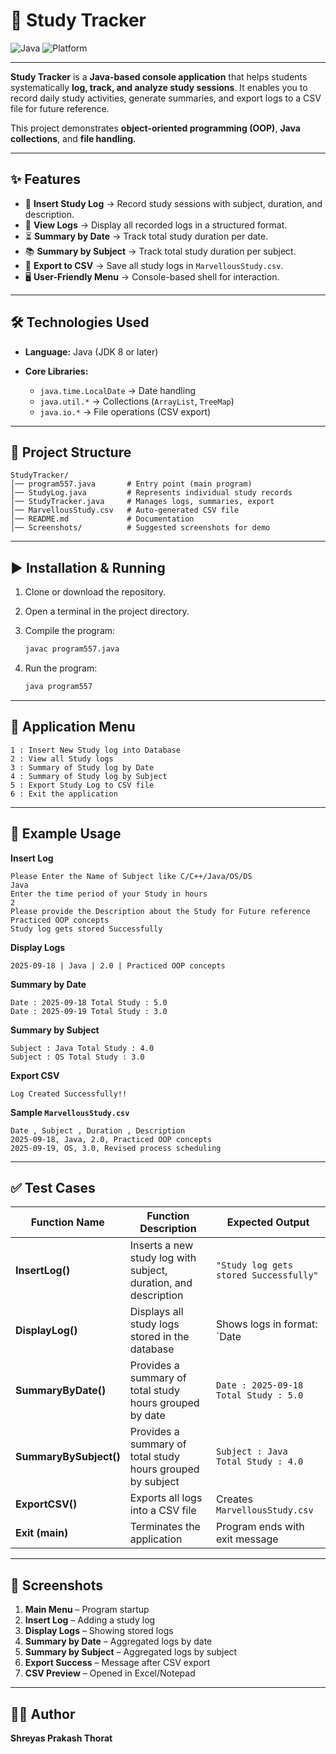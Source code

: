 # 📘 Study Tracker

![Java](https://img.shields.io/badge/Java-8%2B-blue)
![Platform](https://img.shields.io/badge/Platform-Windows%20%7C%20Linux-lightgrey)


---

**Study Tracker** is a **Java-based console application** that helps students systematically **log, track, and analyze study sessions**.
It enables you to record daily study activities, generate summaries, and export logs to a CSV file for future reference.

This project demonstrates **object-oriented programming (OOP)**, **Java collections**, and **file handling**.

---

## ✨ Features

* 📅 **Insert Study Log** → Record study sessions with subject, duration, and description.
* 📖 **View Logs** → Display all recorded logs in a structured format.
* ⏳ **Summary by Date** → Track total study duration per date.
* 📚 **Summary by Subject** → Track total study duration per subject.
* 📂 **Export to CSV** → Save all study logs in `MarvellousStudy.csv`.
* 🖥️ **User-Friendly Menu** → Console-based shell for interaction.

---

## 🛠️ Technologies Used

* **Language:** Java (JDK 8 or later)
* **Core Libraries:**

  * `java.time.LocalDate` → Date handling
  * `java.util.*` → Collections (`ArrayList`, `TreeMap`)
  * `java.io.*` → File operations (CSV export)

---

## 📂 Project Structure

```
StudyTracker/
│── program557.java       # Entry point (main program)
│── StudyLog.java         # Represents individual study records
│── StudyTracker.java     # Manages logs, summaries, export
│── MarvellousStudy.csv   # Auto-generated CSV file
│── README.md             # Documentation
│── Screenshots/          # Suggested screenshots for demo
```

---

## ▶️ Installation & Running

1. Clone or download the repository.
2. Open a terminal in the project directory.
3. Compile the program:

   ```bash
   javac program557.java
   ```
4. Run the program:

   ```bash
   java program557
   ```

---

## 📌 Application Menu

```
1 : Insert New Study log into Database
2 : View all Study logs
3 : Summary of Study log by Date
4 : Summary of Study log by Subject
5 : Export Study Log to CSV file
6 : Exit the application
```

---

## 📝 Example Usage

**Insert Log**

```
Please Enter the Name of Subject like C/C++/Java/OS/DS
Java
Enter the time period of your Study in hours
2
Please provide the Description about the Study for Future reference
Practiced OOP concepts
Study log gets stored Successfully
```

**Display Logs**

```
2025-09-18 | Java | 2.0 | Practiced OOP concepts
```

**Summary by Date**

```
Date : 2025-09-18 Total Study : 5.0
Date : 2025-09-19 Total Study : 3.0
```

**Summary by Subject**

```
Subject : Java Total Study : 4.0
Subject : OS Total Study : 3.0
```

**Export CSV**

```
Log Created Successfully!!
```

**Sample `MarvellousStudy.csv`**

```csv
Date , Subject , Duration , Description
2025-09-18, Java, 2.0, Practiced OOP concepts
2025-09-19, OS, 3.0, Revised process scheduling
```

---

## ✅ Test Cases

| Function Name          | Function Description                                            | Expected Output                                                         | 
| ---------------------- | --------------------------------------------------------------- | ----------------------------------------------------------------------- | 
| **InsertLog()**        | Inserts a new study log with subject, duration, and description | `"Study log gets stored Successfully"`                                  |
| **DisplayLog()**       | Displays all study logs stored in the database                  | Shows logs in format: \`Date                                            | 
| **SummaryByDate()**    | Provides a summary of total study hours grouped by date         | `Date : 2025-09-18  Total Study : 5.0`                                  | 
| **SummaryBySubject()** | Provides a summary of total study hours grouped by subject      | `Subject : Java  Total Study : 4.0`                                     | 
| **ExportCSV()**        | Exports all logs into a CSV file                                | Creates `MarvellousStudy.csv`                                           |
| **Exit (main)**        | Terminates the application                                      | Program ends with exit message                                          | 

---

## 📸 Screenshots

1. **Main Menu** – Program startup
2. **Insert Log** – Adding a study log
3. **Display Logs** – Showing stored logs
4. **Summary by Date** – Aggregated logs by date
5. **Summary by Subject** – Aggregated logs by subject
6. **Export Success** – Message after CSV export
7. **CSV Preview** – Opened in Excel/Notepad

---

## 👨‍💻 Author

**Shreyas Prakash Thorat**


